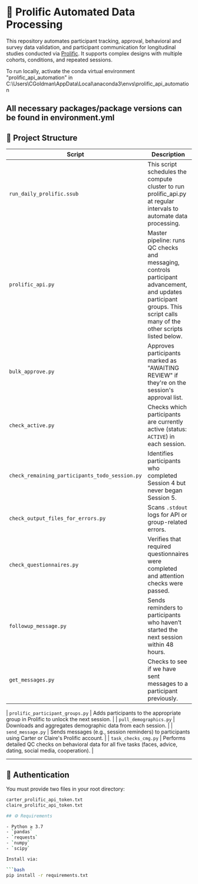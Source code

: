 # 🧠 Prolific Automated Data Processing

This repository automates participant tracking, approval, behavioral and survey data validation, and participant communication for longitudinal studies conducted via [Prolific](https://www.prolific.com). It supports complex designs with multiple cohorts, conditions, and repeated sessions.

To run locally, activate the conda virtual environment "prolific_api_automation" in  C:\Users\CGoldman\AppData\Local\anaconda3\envs\prolific_api_automation

All necessary packages/package versions can be found in environment.yml
---

## 📂 Project Structure

| Script | Description |
|--------|-------------|
| `run_daily_prolific.ssub` | This script schedules the compute cluster to run prolific_api.py at regular intervals to automate data processing. |
| `prolific_api.py` | Master pipeline: runs QC checks and messaging, controls participant advancement, and updates participant groups. This script calls many of the other scripts listed below.|
| `bulk_approve.py` | Approves participants marked as "AWAITING REVIEW" if they're on the session's approval list. |
| `check_active.py` | Checks which participants are currently active (status: `ACTIVE`) in each session. |
| `check_remaining_participants_todo_session.py` | Identifies participants who completed Session 4 but never began Session 5. |
| `check_output_files_for_errors.py` | Scans `.stdout` logs for API or group-related errors. |
| `check_questionnaires.py` | Verifies that required questionnaires were completed and attention checks were passed. |
| `followup_message.py` | Sends reminders to participants who haven’t started the next session within 48 hours. |
| `get_messages.py` | Checks to see if we have sent messages to a participant previously. |

| `prolific_participant_groups.py` | Adds participants to the appropriate group in Prolific to unlock the next session. |
| `pull_demographics.py` | Downloads and aggregates demographic data from each session. |
| `send_message.py` | Sends messages (e.g., session reminders) to participants using Carter or Claire's Prolific account. |
| `task_checks_cmg.py` | Performs detailed QC checks on behavioral data for all five tasks (faces, advice, dating, social media, cooperation). |

---

## 🔐 Authentication

You must provide two files in your root directory:

```bash
carter_prolific_api_token.txt
claire_prolific_api_token.txt

## ⚙️ Requirements

- Python ≥ 3.7
- `pandas`
- `requests`
- `numpy`
- `scipy`

Install via:

```bash
pip install -r requirements.txt
